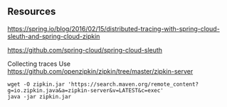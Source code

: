 ## Resources

https://spring.io/blog/2016/02/15/distributed-tracing-with-spring-cloud-sleuth-and-spring-cloud-zipkin

https://github.com/spring-cloud/spring-cloud-sleuth

Collecting traces
Use https://github.com/openzipkin/zipkin/tree/master/zipkin-server

    wget -O zipkin.jar 'https://search.maven.org/remote_content?g=io.zipkin.java&a=zipkin-server&v=LATEST&c=exec'
    java -jar zipkin.jar